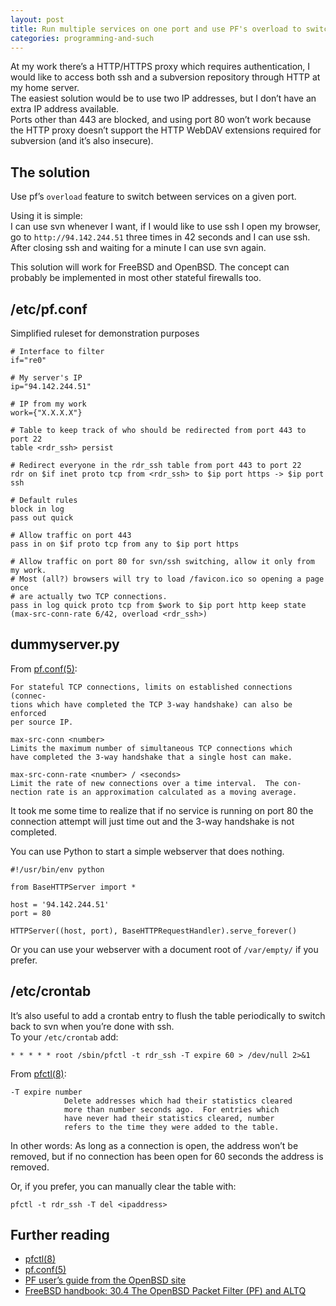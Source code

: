 ```yaml
---
layout: post
title: Run multiple services on one port and use PF's overload to switch between them
categories: programming-and-such
---
```


At my work there’s a HTTP/HTTPS proxy which requires authentication, I would
like to access both ssh and a subversion repository through HTTP at my home
server.  
The easiest solution would be to use two IP addresses, but I don’t have an
extra IP address available.   
Ports other than 443 are blocked, and using port 80 won’t work because the
HTTP proxy doesn’t support the HTTP WebDAV extensions required for subversion
(and it’s also insecure).

The solution
------------
Use pf’s `overload` feature to switch between services on a given port.

Using it is simple:   
I can use svn whenever I want, if I would like to use ssh I open my browser,
go to `http://94.142.244.51` three times in 42 seconds and I can use ssh.   
After closing ssh and waiting for a minute I can use svn again.

This solution will work for FreeBSD and OpenBSD. The concept can probably be
implemented in most other stateful firewalls too.

/etc/pf.conf
------------

Simplified ruleset for demonstration purposes

	# Interface to filter
	if="re0"

	# My server's IP
	ip="94.142.244.51"

	# IP from my work
	work={"X.X.X.X"}

	# Table to keep track of who should be redirected from port 443 to port 22
	table <rdr_ssh> persist

	# Redirect everyone in the rdr_ssh table from port 443 to port 22
	rdr on $if inet proto tcp from <rdr_ssh> to $ip port https -> $ip port ssh

	# Default rules
	block in log
	pass out quick

	# Allow traffic on port 443
	pass in on $if proto tcp from any to $ip port https

	# Allow traffic on port 80 for svn/ssh switching, allow it only from my work.
	# Most (all?) browsers will try to load /favicon.ico so opening a page once
	# are actually two TCP connections.
	pass in log quick proto tcp from $work to $ip port http keep state
	(max-src-conn-rate 6/42, overload <rdr_ssh>)

dummyserver.py
---------------

From [pf.conf(5)][pf.conf]:

	For stateful TCP connections, limits on established connections (connec-
	tions which have completed the TCP 3-way handshake) can also be enforced
	per source IP.

	max-src-conn <number>
	Limits the maximum number of simultaneous TCP connections which
	have completed the 3-way handshake that a single host can make.

	max-src-conn-rate <number> / <seconds>
	Limit the rate of new connections over a time interval.  The con-
	nection rate is an approximation calculated as a moving average.

It took me some time to realize that if no service is running on port 80 the
connection attempt will just time out and the 3-way handshake is not
completed.

You can use Python to start a simple webserver that does nothing.

	#!/usr/bin/env python

	from BaseHTTPServer import *

	host = '94.142.244.51'
	port = 80

	HTTPServer((host, port), BaseHTTPRequestHandler).serve_forever()

Or you can use your webserver with a document root of `/var/empty/` if you prefer.

/etc/crontab
------------

It’s also useful to add a crontab entry to flush the table periodically to
switch back to svn when you’re done with ssh.  
To your `/etc/crontab` add:

	* * * * * root /sbin/pfctl -t rdr_ssh -T expire 60 > /dev/null 2>&1

From [pfctl(8)][pfctl]:

	-T expire number
				Delete addresses which had their statistics cleared
				more than number seconds ago.  For entries which
				have never had their statistics cleared, number
				refers to the time they were added to the table.

In other words: As long as a connection is open, the address won’t be removed,
but if no connection has been open for 60 seconds the address is removed.

Or, if you prefer, you can manually clear the table with:

	pfctl -t rdr_ssh -T del <ipaddress>


Further reading
---------------
- [pfctl(8)][pfctl]
- [pf.conf(5)][pfctl]
- [PF user’s guide from the OpenBSD site](http://openbsd.org/faq/pf/index.html)
- [FreeBSD handbook: 30.4 The OpenBSD Packet Filter (PF) and ALTQ]( http://www.freebsd.org/doc/en_US.ISO8859-1/books/handbook/firewalls-pf.html)


[pf.conf]: http://www.openbsd.org/cgi-bin/man.cgi?apropos=0&sektion=5&manpath=OpenBSD+Current&arch=i386&format=html&query=pf.conf
[pfctl]: http://www.openbsd.org/cgi-bin/man.cgi?apropos=0&sektion=8&manpath=OpenBSD+Current&arch=i386&format=html&query=pfctl

